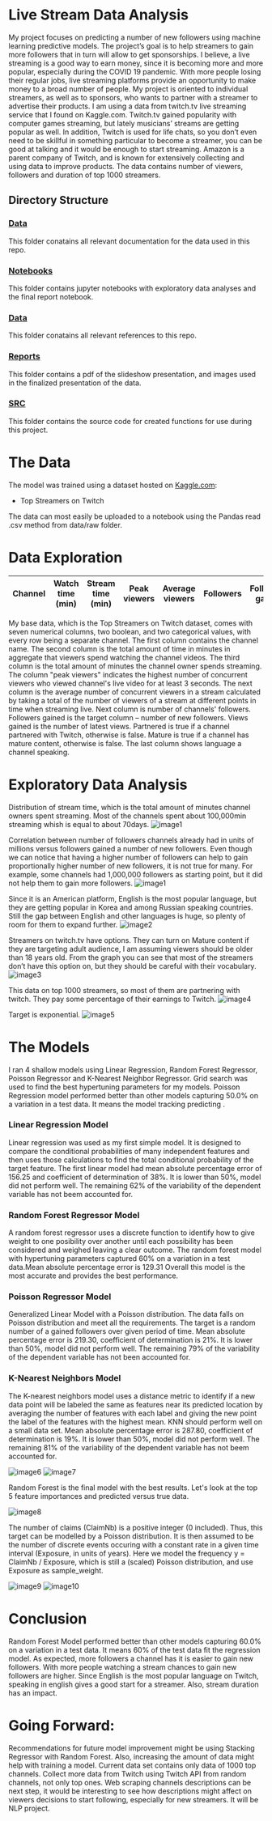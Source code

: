 # Live Stream Data Analysis

My project focuses on predicting a number of new followers using machine learning predictive models. The project’s goal is to help streamers to gain more followers that in turn will allow to get sponsorships. I believe, a live streaming is a good way to earn money, since it is becoming more and more popular, especially during the COVID 19 pandemic. With more people losing their regular jobs, live streaming platforms provide an opportunity to make money to a broad number of people. My project is oriented to individual streamers, as well as to sponsors, who wants to partner with a streamer to advertise their products. I am using a data from twitch.tv live streaming service that I found on Kaggle.com. Twitch.tv gained popularity with computer games streaming, but lately musicians’ streams are getting popular as well. In addition, Twitch is used for life chats, so you don’t even need to be skillful in something particular to become a streamer, you can be good at talking and it would be enough to start streaming. Amazon is a parent company of Twitch, and is known for extensively collecting and using data to improve products. The data contains number of viewers, followers and duration of top 1000 streamers.

## Directory Structure

### [Data](https://github.com/oklena/Live_Stream_Data_Analysis/tree/main/data)
This folder conatains all relevant documentation for the data used in this repo.

### [Notebooks](https://github.com/oklena/Live_Stream_Data_Analysis/tree/main/notebooks)
This folder contains jupyter notebooks with exploratory data analyses and the final report notebook.

### [Data](https://github.com/oklena/Live_Stream_Data_Analysis/tree/main/references)
This folder conatains all relevant references to this repo.

### [Reports](https://github.com/oklena/Live_Stream_Data_Analysis/tree/main/reports)
This folder contains a pdf of the slideshow presentation, and images used in the finalized presentation of the data.

### [SRC](https://github.com/oklena/Live_Stream_Data_Analysis/tree/main/src)
This folder contains the source code for created functions for use during this project.


# The Data

The model was trained using a dataset hosted on [Kaggle.com](https://www.kaggle.com/aayushmishra1512/twitchdata): 

* Top Streamers on Twitch

The data can most easily be uploaded to a notebook using the Pandas read .csv method from data/raw folder. 

# Data Exploration

| Channel | Watch time (min) | Stream time (min) | Peak viewers | Average viewers | Followers | Followers gained | Views gained | Partnered | Mature | Language |
| --------|------------------|-------------------|--------------|-----------------|-----------|------------------|--------------|-----------|--------|------------|

My base data, which is the Top Streamers on Twitch dataset, comes with seven numerical columns, two boolean, and two categorical values, with every row being a separate channel. The first column contains the channel name. The second column is the total amount of time in minutes in aggregate that viewers spend watching the channel videos. The third column is the total amount of minutes the channel owner spends streaming. The column "peak viewers" indicates the highest number of concurrent viewers who viewed channel's live video for at least 3 seconds. The next column is the average number of concurrent viewers in a stream calculated by taking a total of the number of viewers of a stream at different points in time when streaming live. Next column is number of channels' followers. Followers gained is the target column – number of new followers. Views gained is the number of latest views. Partnered is true if a channel partnered with Twitch, otherwise is false. Mature is true if a channel has mature content, otherwise is false. The last column shows language a channel speaking. 

# Exploratory Data Analysis

Distribution of stream time, which is the total amount of minutes channel owners spent streaming. Most of the channels spent about 100,000min streaming whish is equal to about 70days.
![image1](reports/figures/Stream_time_distpng)

Correlation between number of followers channels already had in units of millions versus followers gained a number of new followers. Even though we can  notice that having a higher number of followers can help to gain proportionally higher number of new followers, it is not true for many.
For example, some channels had 1,000,000 followers as starting point, but it did not help them to gain more followers.
![image1](reports/figures/FollowersvsFollowersgained.png)

Since it is an American platform, English is the most popular language, but they are getting popular in Korea and among Russian speaking countries. Still the gap between English and other languages is huge, so plenty of room for them to expand further. 
![image2](reports/figures/Languages.png)

Streamers on twitch.tv have options. They can turn on Mature content if they are targeting adult audience, I am assuming viewers should be older than 18 years old. From the graph you can see that most of the streamers don’t have this option on, but they should be careful with their vocabulary. 
![image3](reports/figures/Mature.png)

This data on top 1000 streamers, so most of them are partnering with twitch. They pay some percentage of their earnings to Twitch.
![image4](reports/figures/Partnered.png)

Target is exponential.
![image5](reports/figures/Target_Dist.png)

# The Models 

I ran 4 shallow models using Linear Regression, Random Forest Regressor, Poisson Regressor and K-Nearest Neighbor Regressor. Grid search was used to find the best hypertuning parameters for my models. Poisson Regression model performed better than other models capturing 50.0% on a variation in a test data. It means the model tracking predicting . 

### Linear Regression Model
Linear regression was used as my first simple model. It is designed to compare the conditional probabilities of many independent features and then uses those calculations to find the total conditional probability of the target feature. The first linear model had mean absolute percentage error of 156.25 and coefficient of determination of 38%. It is lower than 50%, model did not perform well. The remaining 62% of the variability of the dependent variable has not beem accounted for. 


### Random Forest Regressor Model

A random forest regressor uses a discrete function to identify how to give weight to one posibility over another until each possibility has been considered and weighed leaving a clear outcome. The random forest model with hypertuning parameters captured 60% on a variation in a test data.Mean absolute percentage error is 129.31
Overall this model is the most accurate and provides the best performance.

### Poisson Regressor Model

Generalized Linear Model with a Poisson distribution. The data falls on Poisson distribution and meet all the requirements. The target is a random number of a gained followers over given period of time. Mean absolute percentage error is 219.30, coefficient of determination is 21%. It is lower than 50%, model did not perform well. The remaining 79% of the variability of the dependent variable has not been accounted for. 



### K-Nearest Neighbors Model

The K-nearest neighbors model uses a distance metric to identify if a new data point will be labeled the same as features near its predicted location by averaging the number of features with each label and giving the new point the label of the features with the highest mean. KNN should perform well on a small data set. Mean absolute percentage error is 287.80, coefficient of determination is 19%. It is lower than 50%, model did not perform well. The remaining 81% of the variability of the dependent variable has not beem accounted for. 

![image6](reports/figures/Models_performances_1.png)
![image7](reports/figures/Models_performances_2.png)

Random Forest is the final model with the best results. Let's look at the top 5 feature importances and predicted versus true data.

![image8](reports/figures/RF_5_feature_importances.png)

The number of claims (ClaimNb) is a positive integer (0 included). Thus, this target can be modelled by a Poisson distribution. It is then assumed to be the number of discrete events occuring with a constant rate in a given time interval (Exposure, in units of years). Here we model the frequency y = ClaimNb / Exposure, which is still a (scaled) Poisson distribution, and use Exposure as sample_weight.


![image9](reports/figures/Random_Forest_performances_1.png)
![image10](reports/figures/Random_Forest_performances_2.png)


# Conclusion

Random Forest Model performed better than other models capturing 60.0% on a variation in a test data. It means 60% of the test data fit the regression model. As expected, more followers a channel has it is easier to gain new followers. With more people watching a stream chances to gain new followers are higher. Since English is the most popular language on Twitch, speaking in english gives a good start for a streamer. Also, stream duration has an impact.


# Going Forward:

Recommendations for future model improvement might be using Stacking Regressor with Random Forest. Also, increasing the amount of data might help with training a model. Current data set contains only data of 1000 top channels. Collect more data from Twitch using Twitch API from random channels, not only top ones. Web scraping channels descriptions can be next step, it would be interesting to see how descriptions might affect on viewers decisions to start following, especially for new streamers. It will be NLP project.     
